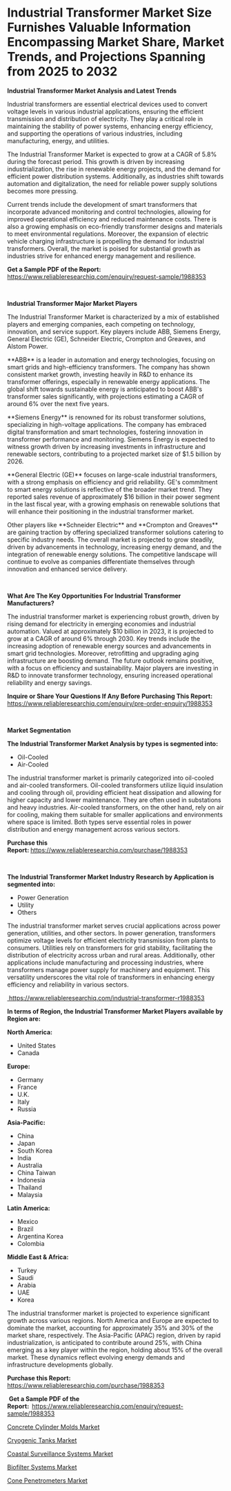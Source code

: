 <p><h1>Industrial Transformer Market Size Furnishes Valuable Information Encompassing Market Share, Market Trends, and Projections Spanning from 2025 to 2032</h1></p><p><strong>Industrial Transformer Market Analysis and Latest Trends</strong></p>
<p><p>Industrial transformers are essential electrical devices used to convert voltage levels in various industrial applications, ensuring the efficient transmission and distribution of electricity. They play a critical role in maintaining the stability of power systems, enhancing energy efficiency, and supporting the operations of various industries, including manufacturing, energy, and utilities.</p><p>The Industrial Transformer Market is expected to grow at a CAGR of 5.8% during the forecast period. This growth is driven by increasing industrialization, the rise in renewable energy projects, and the demand for efficient power distribution systems. Additionally, as industries shift towards automation and digitalization, the need for reliable power supply solutions becomes more pressing. </p><p>Current trends include the development of smart transformers that incorporate advanced monitoring and control technologies, allowing for improved operational efficiency and reduced maintenance costs. There is also a growing emphasis on eco-friendly transformer designs and materials to meet environmental regulations. Moreover, the expansion of electric vehicle charging infrastructure is propelling the demand for industrial transformers. Overall, the market is poised for substantial growth as industries strive for enhanced energy management and resilience.</p></p>
<p><strong>Get a Sample PDF of the Report:&nbsp;</strong> <a href="https://www.reliableresearchiq.com/enquiry/request-sample/1988353?utm_campaign=104&utm_medium=2&utm_source=Github&utm_content=ia&utm_term=10042025&utm_id=industrial-transformer">https://www.reliableresearchiq.com/enquiry/request-sample/1988353</a></p>
<p>&nbsp;</p>
<p><strong>Industrial Transformer Major Market Players</strong></p>
<p><p>The Industrial Transformer Market is characterized by a mix of established players and emerging companies, each competing on technology, innovation, and service support. Key players include ABB, Siemens Energy, General Electric (GE), Schneider Electric, Crompton and Greaves, and Alstom Power. </p><p>**ABB** is a leader in automation and energy technologies, focusing on smart grids and high-efficiency transformers. The company has shown consistent market growth, investing heavily in R&D to enhance its transformer offerings, especially in renewable energy applications. The global shift towards sustainable energy is anticipated to boost ABB's transformer sales significantly, with projections estimating a CAGR of around 6% over the next five years.</p><p>**Siemens Energy** is renowned for its robust transformer solutions, specializing in high-voltage applications. The company has embraced digital transformation and smart technologies, fostering innovation in transformer performance and monitoring. Siemens Energy is expected to witness growth driven by increasing investments in infrastructure and renewable sectors, contributing to a projected market size of $1.5 billion by 2026.</p><p>**General Electric (GE)** focuses on large-scale industrial transformers, with a strong emphasis on efficiency and grid reliability. GE's commitment to smart energy solutions is reflective of the broader market trend. They reported sales revenue of approximately $16 billion in their power segment in the last fiscal year, with a growing emphasis on renewable solutions that will enhance their positioning in the industrial transformer market.</p><p>Other players like **Schneider Electric** and **Crompton and Greaves** are gaining traction by offering specialized transformer solutions catering to specific industry needs. The overall market is projected to grow steadily, driven by advancements in technology, increasing energy demand, and the integration of renewable energy solutions. The competitive landscape will continue to evolve as companies differentiate themselves through innovation and enhanced service delivery.</p></p>
<p>&nbsp;</p>
<p><strong>What Are The Key Opportunities For Industrial Transformer Manufacturers?</strong></p>
<p><p>The industrial transformer market is experiencing robust growth, driven by rising demand for electricity in emerging economies and industrial automation. Valued at approximately $10 billion in 2023, it is projected to grow at a CAGR of around 6% through 2030. Key trends include the increasing adoption of renewable energy sources and advancements in smart grid technologies. Moreover, retrofitting and upgrading aging infrastructure are boosting demand. The future outlook remains positive, with a focus on efficiency and sustainability. Major players are investing in R&D to innovate transformer technology, ensuring increased operational reliability and energy savings.</p></p>
<p><strong>Inquire or Share Your Questions If Any Before Purchasing This Report:</strong> <a href="https://www.reliableresearchiq.com/enquiry/pre-order-enquiry/1988353?utm_campaign=104&utm_medium=2&utm_source=Github&utm_content=ia&utm_term=10042025&utm_id=industrial-transformer">https://www.reliableresearchiq.com/enquiry/pre-order-enquiry/1988353</a></p>
<p>&nbsp;</p>
<p><strong>Market Segmentation</strong></p>
<p><strong>The Industrial Transformer Market Analysis by types is segmented into:</strong></p>
<p><ul><li>Oil-Cooled</li><li>Air-Cooled</li></ul></p>
<p><p>The industrial transformer market is primarily categorized into oil-cooled and air-cooled transformers. Oil-cooled transformers utilize liquid insulation and cooling through oil, providing efficient heat dissipation and allowing for higher capacity and lower maintenance. They are often used in substations and heavy industries. Air-cooled transformers, on the other hand, rely on air for cooling, making them suitable for smaller applications and environments where space is limited. Both types serve essential roles in power distribution and energy management across various sectors.</p></p>
<p><strong>Purchase this Report:&nbsp;</strong><a href="https://www.reliableresearchiq.com/purchase/1988353?utm_campaign=104&utm_medium=2&utm_source=Github&utm_content=ia&utm_term=10042025&utm_id=industrial-transformer">https://www.reliableresearchiq.com/purchase/1988353</a></p>
<p>&nbsp;</p>
<p><strong>The Industrial Transformer Market Industry Research by Application is segmented into:</strong></p>
<p><ul><li>Power Generation</li><li>Utility</li><li>Others</li></ul></p>
<p><p>The industrial transformer market serves crucial applications across power generation, utilities, and other sectors. In power generation, transformers optimize voltage levels for efficient electricity transmission from plants to consumers. Utilities rely on transformers for grid stability, facilitating the distribution of electricity across urban and rural areas. Additionally, other applications include manufacturing and processing industries, where transformers manage power supply for machinery and equipment. This versatility underscores the vital role of transformers in enhancing energy efficiency and reliability in various sectors.</p></p>
<p><a href="https://www.reliableresearchiq.com/industrial-transformer-r1988353?utm_campaign=104&utm_medium=2&utm_source=Github&utm_content=ia&utm_term=10042025&utm_id=industrial-transformer">&nbsp;https://www.reliableresearchiq.com/industrial-transformer-r1988353</a></p>
<p><strong>In terms of Region, the Industrial Transformer Market Players available by Region are:</strong></p>
<p>
    <p> <strong> North America: </strong>
        <ul>
            <li>United States</li>
            <li>Canada</li>
        </ul>
        </p> 
    <p> <strong> Europe: </strong>
        <ul>
            <li>Germany</li>
            <li>France</li>
            <li>U.K.</li>
            <li>Italy</li>
            <li>Russia</li>
        </ul>
        </p> 
    <p> <strong> Asia-Pacific: </strong>
        <ul>
            <li>China</li>
            <li>Japan</li>
            <li>South Korea</li>
            <li>India</li>
            <li>Australia</li>
            <li>China Taiwan</li>
            <li>Indonesia</li>
            <li>Thailand</li>
            <li>Malaysia</li>
        </ul>
        </p> 
    <p> <strong> Latin America: </strong>
        <ul>
            <li>Mexico</li>
            <li>Brazil</li>
            <li>Argentina Korea</li>
            <li>Colombia</li>
        </ul>
        </p> 
    <p> <strong> Middle East & Africa: </strong>
        <ul>
            <li>Turkey</li>
            <li>Saudi</li>
            <li>Arabia</li>
            <li>UAE</li>
            <li>Korea</li>
        </ul>
    </p>
    </p>
<p><p>The industrial transformer market is projected to experience significant growth across various regions. North America and Europe are expected to dominate the market, accounting for approximately 35% and 30% of the market share, respectively. The Asia-Pacific (APAC) region, driven by rapid industrialization, is anticipated to contribute around 25%, with China emerging as a key player within the region, holding about 15% of the overall market. These dynamics reflect evolving energy demands and infrastructure developments globally.</p></p>
<p><strong>Purchase this Report: </strong><a href="https://www.reliableresearchiq.com/purchase/1988353?utm_campaign=104&utm_medium=2&utm_source=Github&utm_content=ia&utm_term=10042025&utm_id=industrial-transformer">https://www.reliableresearchiq.com/purchase/1988353</a></p>
<p>&nbsp;<strong>Get a Sample PDF of the Report:&nbsp;&nbsp;</strong><a href="https://www.reliableresearchiq.com/enquiry/request-sample/1988353?utm_campaign=104&utm_medium=2&utm_source=Github&utm_content=ia&utm_term=10042025&utm_id=industrial-transformer">https://www.reliableresearchiq.com/enquiry/request-sample/1988353</a></p>
<p><strong></strong></p>
<p><p><a href="https://github.com/omduthkevork/Market-Research-Report-List-1/blob/main/concrete-cylinder-molds-market.md?utm_campaign=104&utm_medium=2&utm_source=Github&utm_content=ia&utm_term=10042025&utm_id=industrial-transformer">Concrete Cylinder Molds Market</a></p><p><a href="https://github.com/cherrivacius/Market-Research-Report-List-1/blob/main/cryogenic-tanks-market.md?utm_campaign=104&utm_medium=2&utm_source=Github&utm_content=ia&utm_term=10042025&utm_id=industrial-transformer">Cryogenic Tanks Market</a></p><p><a href="https://github.com/mcveathuane2/Market-Research-Report-List-1/blob/main/coastal-surveillance-systems-market.md?utm_campaign=104&utm_medium=2&utm_source=Github&utm_content=ia&utm_term=10042025&utm_id=industrial-transformer">Coastal Surveillance Systems Market</a></p><p><a href="https://github.com/rakowpleetj1/Market-Research-Report-List-1/blob/main/biofilter-systems-market.md?utm_campaign=104&utm_medium=2&utm_source=Github&utm_content=ia&utm_term=10042025&utm_id=industrial-transformer">Biofilter Systems Market</a></p><p><a href="https://github.com/akramisabtu/Market-Research-Report-List-1/blob/main/cone-penetrometers-market.md?utm_campaign=104&utm_medium=2&utm_source=Github&utm_content=ia&utm_term=10042025&utm_id=industrial-transformer">Cone Penetrometers Market</a></p></p>